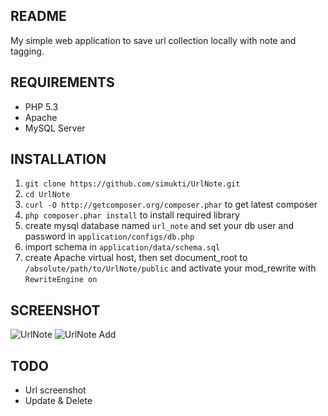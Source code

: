 README
------------

My simple web application to save url collection locally with note and tagging.

REQUIREMENTS
------------

*  PHP 5.3
*  Apache
*  MySQL Server

INSTALLATION
------------

1.  `git clone https://github.com/simukti/UrlNote.git`
2.  `cd UrlNote`
3.  `curl -O http://getcomposer.org/composer.phar` to get latest composer
4.  `php composer.phar install` to install required library
5.  create mysql database named `url_note` and set your db user and password in `application/configs/db.php`
6.  import schema in `application/data/schema.sql`
7.  create Apache virtual host, then set document_root to `/absolute/path/to/UrlNote/public` and activate your mod_rewrite with `RewriteEngine on`

SCREENSHOT
------------

![UrlNote](https://lh6.googleusercontent.com/-TTrwVUhnG0E/UBMDcJ46TZI/AAAAAAAAAAs/J21kob562YA/s700/scr_urlnote.jpg)
![UrlNote Add](https://lh4.googleusercontent.com/-k7JghlmHs84/UBMEtXQbEjI/AAAAAAAAAA0/LlUEckpQ22A/s700/scr_urlnote_add.jpg)

TODO
------------

*  Url screenshot
*  Update & Delete